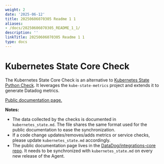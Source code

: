 ```yaml
---
weight: 2
date: '2025-06-12'
title: 20250606070305 Readme 1 1
aliases:
- /docs/20250606070305_README_1_1/
description: ''
linkTitle: 20250606070305 Readme 1 1
type: docs
---
```


# Kubernetes State Core Check

The Kubernetes State Core Check is an alternative to [Kubernetes State Python Check](https://github.com/DataDog/integrations-core/tree/master/kubernetes_state). It leverages the `kube-state-metrics` project and extends it to generate Datadog metrics.

[Public documentation page.](https://docs.datadoghq.com/integrations/kubernetes_state_core)

**Notes:**

- The data collected by the checks is documented in `kubernetes_state.md`. The file shares the same format used for the public documentation to ease the synchronization.
- If a code change updates/removes/adds metrics or service checks, please update `kubernetes_state.md` accordingly.
- The public documentation page lives in the [DataDog/integrations-core repo](https://github.com/DataDog/integrations-core/blob/master/kubernetes_state_core/README.md). It needs to be synchronized with `kubernetes_state.md` on every new release of the Agent.
